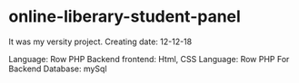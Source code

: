 # online-liberary-student-panel

It was my versity project. Creating date: 12-12-18

Language: Row PHP Backend
frontend: Html, CSS
Language: Row PHP For Backend
Database: mySql
